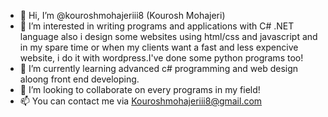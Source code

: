 - 👋 Hi, I’m @kouroshmohajeriii8 (Kourosh Mohajeri)
- 👀 I’m interested in writing programs and applications with C# .NET language also i design some websites using html/css and javascript and in my spare time or when my clients want
a fast and less expencive website, i do it with wordpress.I've done some python programs too!
- 🌱 I’m currently learning advanced c# programming and web design aloong front end developing.
- 💞️ I’m looking to collaborate on every programs in my field!
- 📫 You can contact me via Kouroshmohajeriii8@gmail.com
